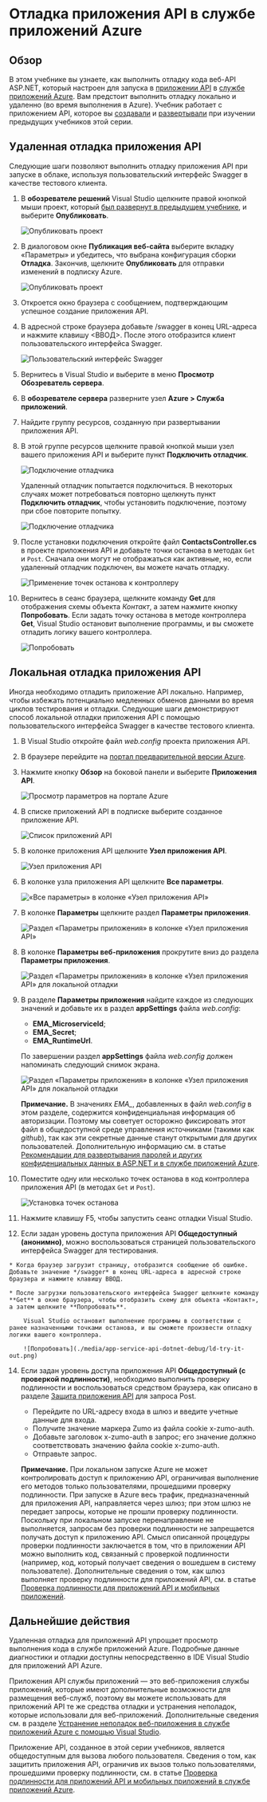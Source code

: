 <properties 
	pageTitle="Отладка приложения API в службе приложений Azure" 
	description="Узнайте, как отлаживать приложение API, когда оно выполняется в службе приложений Azure, с помощью Visual Studio." 
	services="app-service\api" 
	documentationCenter=".net" 
	authors="bradygaster" 
	manager="wpickett" 
	editor="jimbe"/>

<tags 
	ms.service="app-service-api" 
	ms.workload="web" 
	ms.tgt_pltfrm="dotnet" 
	ms.devlang="na" 
	ms.topic="article" 
	ms.date="07/08/2015" 
	ms.author="bradyg;tarcher"/>

# Отладка приложения API в службе приложений Azure

## Обзор

В этом учебнике вы узнаете, как выполнить отладку кода веб-API ASP.NET, который настроен для запуска в [приложении API](app-service-api-apps-why-best-platform.md) в [службе приложений Azure](../app-service/app-service-value-prop-what-is.md). Вам предстоит выполнить отладку локально и удаленно (во время выполнения в Azure). Учебник работает с приложением API, которое вы [создавали](app-service-dotnet-create-api-app.md) и [развертывали](app-service-dotnet-deploy-api-app.md) при изучении предыдущих учебников этой серии.

## Удаленная отладка приложения API 

Следующие шаги позволяют выполнить отладку приложения API при запуске в облаке, используя пользовательский интерфейс Swagger в качестве тестового клиента.

1. В **обозревателе решений** Visual Studio щелкните правой кнопкой мыши проект, который [был развернут в предыдущем учебнике](app-service-dotnet-deploy-api-app.md), и выберите **Опубликовать**.

	![Опубликовать проект](./media/app-service-api-dotnet-debug/rd-publish.png)

2. В диалоговом окне **Публикация веб-сайта** выберите вкладку «Параметры» и убедитесь, что выбрана конфигурация сборки **Отладка**. Закончив, щелкните **Опубликовать** для отправки изменений в подписку Azure.

	![Опубликовать проект](./media/app-service-api-dotnet-debug/rd-debug-publish.png)

3. Откроется окно браузера с сообщением, подтверждающим успешное создание приложения API.

4. В адресной строке браузера добавьте /swagger в конец URL-адреса и нажмите клавишу &lt;ВВОД>. После этого отобразится клиент пользовательского интерфейса Swagger.

	![Пользовательский интерфейс Swagger](./media/app-service-api-dotnet-debug/rd-swagger-ui.png)

5. Вернитесь в Visual Studio и выберите в меню **Просмотр** **Обозреватель сервера**.

6. В **обозревателе сервера** разверните узел **Azure > Служба приложений**.

7. Найдите группу ресурсов, созданную при развертывании приложения API.

8. В этой группе ресурсов щелкните правой кнопкой мыши узел вашего приложения API и выберите пункт **Подключить отладчик**.

	![Подключение отладчика](./media/app-service-api-dotnet-debug/rd-attach-debugger.png)

	Удаленный отладчик попытается подключиться. В некоторых случаях может потребоваться повторно щелкнуть пункт **Подключить отладчик**, чтобы установить подключение, поэтому при сбое повторите попытку.

	![Подключение отладчика](./media/app-service-api-dotnet-debug/rd-attaching.png)

9. После установки подключения откройте файл **ContactsController.cs** в проекте приложения API и добавьте точки останова в методах `Get` и `Post`. Сначала они могут не отображаться как активные, но, если удаленный отладчик подключен, вы можете начать отладку.

	![Применение точек останова к контроллеру](./media/app-service-api-dotnet-debug/rd-breakpoints.png)

10. Вернитесь в сеанс браузера, щелкните команду **Get** для отображения схемы объекта *Контакт*, а затем нажмите кнопку **Попробовать**. Если задать точку останова в методе контроллера **Get**, Visual Studio остановит выполнение программы, и вы сможете отладить логику вашего контроллера.

	![Попробовать](./media/app-service-api-dotnet-debug/rd-try-it-out.png)

## Локальная отладка приложения API 

Иногда необходимо отладить приложение API локально. Например, чтобы избежать потенциально медленных обменов данными во время циклов тестирования и отладки. Следующие шаги демонстрируют способ локальной отладки приложения API с помощью пользовательского интерфейса Swagger в качестве тестового клиента.

1. В Visual Studio откройте файл *web.config* проекта приложения API. 
 
2. В браузере перейдите на [портал предварительной версии Azure](https://portal.azure.com).

3. Нажмите кнопку **Обзор** на боковой панели и выберите **Приложения API**.

	![Просмотр параметров на портале Azure](./media/app-service-api-dotnet-debug/ld-browse.png)

4. В списке приложений API в подписке выберите созданное приложение API.

	![Список приложений API](./media/app-service-api-dotnet-debug/ld-api-app-list.png)

5. В колонке приложения API щелкните **Узел приложения API**.

	![Узел приложения API](./media/app-service-api-dotnet-debug/ld-api-app-blade-api-app-host.png)

6. В колонке узла приложения API щелкните **Все параметры**.

	![«Все параметры» в колонке «Узел приложения API»](./media/app-service-api-dotnet-debug/ld-api-app-host-all-settings.png)

7. В колонке **Параметры** щелкните раздел **Параметры приложения**.

	![Раздел «Параметры приложения» в колонке «Узел приложения API»](./media/app-service-api-dotnet-debug/ld-application-settings.png)

8. В колонке **Параметры веб-приложения** прокрутите вниз до раздела **Параметры приложения**.

	![Раздел «Параметры приложения» в колонке «Узел приложения API» для локальной отладки](./media/app-service-api-dotnet-debug/ld-app-settings-for-local-debugging.png)

9. В разделе **Параметры приложения** найдите каждое из следующих значений и добавьте их в раздел **appSettings** файла *web.config*:
	- **EMA_MicroserviceId**;
	- **EMA_Secret**;
	- **EMA_RuntimeUrl**.

	По завершении раздел **appSettings** файла *web.config* должен напоминать следующий снимок экрана.

	![Раздел «Параметры приложения» в колонке «Узел приложения API» для локальной отладки](./media/app-service-api-dotnet-debug/ld-debug-settings.png)

	**Примечание.** В значениях *EMA_*, добавленных в файл *web.config* в этом разделе, содержится конфиденциальная информация об авторизации. Поэтому мы советует осторожно фиксировать этот файл в общедоступной среде управления источниками (такими как *github*), так как эти секретные данные станут открытыми для других пользователей. Дополнительную информацию см. в статье [Рекомендации для развертывания паролей и других конфиденциальных данных в ASP.NET и в службе приложений Azure](http://www.asp.net/identity/overview/features-api/best-practices-for-deploying-passwords-and-other-sensitive-data-to-aspnet-and-azure).

10. Поместите одну или несколько точек останова в код контроллера приложения API (в методах `Get` и `Post`).

	![Установка точек останова](./media/app-service-api-dotnet-debug/ld-breakpoints.png)

11. Нажмите клавишу F5, чтобы запустить сеанс отладки Visual Studio.
 
13.  Если задан уровень доступа приложения API **Общедоступный (анонимно)**, можно воспользоваться страницей пользовательского интерфейса Swagger для тестирования.

	* Когда браузер загрузит страницу, отобразится сообщение об ошибке. Добавьте значение */swagger* в конец URL-адреса в адресной строке браузера и нажмите клавишу ВВОД.

	* После загрузки пользовательского интерфейса Swagger щелкните команду **Get** в окне браузера, чтобы отобразить схему для объекта «Контакт», а затем щелкните **Попробовать**.

		Visual Studio остановит выполнение программы в соответствии с ранее назначенными точками останова, и вы сможете произвести отладку логики вашего контроллера.

		![Попробовать](./media/app-service-api-dotnet-debug/ld-try-it-out.png)

14.	Если задан уровень доступа приложения API **Общедоступный (с проверкой подлинности)**, необходимо выполнить проверку подлинности и воспользоваться средством браузера, как описано в разделе [Защита приложения API](app-service-api-dotnet-add-authentication.md#use-postman-to-send-a-post-request) для запроса Post.

	* Перейдите по URL-адресу входа в шлюз и введите учетные данные для входа.
	* Получите значение маркера Zumo из файла cookie x-zumo-auth.
	* Добавьте заголовок x-zumo-auth в запрос; его значение должно соответствовать значению файла cookie x-zumo-auth.
	* Отправьте запрос.

	**Примечание.** При локальном запуске Azure не может контролировать доступ к приложению API, ограничивая выполнение его методов только пользователями, прошедшими проверку подлинности. При запуске в Azure весь трафик, предназначенный для приложения API, направляется через шлюз; при этом шлюз не передает запросы, которые не прошли проверку подлинности. Поскольку при локальном запуске перенаправление не выполняется, запросам без проверки подлинности не запрещается получать доступ к приложению API. Смысл описанной процедуры проверки подлинности заключается в том, что в приложении API можно выполнить код, связанный с проверкой подлинности (например, код, который получает сведения о вошедшем в систему пользователе). Дополнительные сведения о том, как шлюз выполняет проверку подлинности для приложений API, см. в статье [Проверка подлинности для приложений API и мобильных приложений](../app-service/app-service-authentication-overview.md#azure-app-service-gateway).

## Дальнейшие действия

Удаленная отладка для приложений API упрощает просмотр выполнения кода в службе приложений Azure. Подробные данные диагностики и отладки доступны непосредственно в IDE Visual Studio для приложений API Azure.

Приложения API службы приложений — это веб-приложения службы приложений, которые имеют дополнительные возможности для размещения веб-служб, поэтому вы можете использовать для приложений API те же средства отладки и устранения неполадок, которые использовали для веб-приложений. Дополнительные сведения см. в разделе [Устранение неполадок веб-приложения в службе приложений Azure с помощью Visual Studio](../app-service-web/web-sites-dotnet-troubleshoot-visual-studio.md).

Приложение API, созданное в этой серии учебников, является общедоступным для вызова любого пользователя. Сведения о том, как защитить приложения API, ограничив их вызов только пользователями, прошедшими проверку подлинности, см. в статье [Проверка подлинности для приложений API и мобильных приложений в службе приложений Azure](../app-service/app-service-authentication-overview.md).
 

<!---HONumber=July15_HO3-->